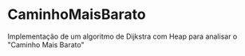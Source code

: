 # CaminhoMaisBarato
Implementação de um algoritmo de Dijkstra com Heap para analisar o "Caminho Mais Barato"
